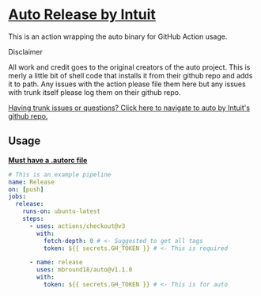 # [Auto Release by Intuit](https://intuit.github.io/auto/docs)

This is an action wrapping the auto binary for GitHub Action usage.

Disclaimer

All work and credit goes to the original creators of the auto project. This is merly a little bit of shell code that installs it from their github repo and adds it to path. Any issues with the action please file them here but any issues with trunk itself please log them on their github repo.

[Having trunk issues or questions? Click here to navigate to auto by Intuit's github repo.](https://intuit.github.io/auto/docs)

## Usage

[**Must have a .autorc file**](https://intuit.github.io/auto/docs/configuration/autorc)

```yaml
# This is an example pipeline
name: Release
on: [push]
jobs:
  release:
    runs-on: ubuntu-latest
    steps:
      - uses: actions/checkout@v3
        with:
          fetch-depth: 0 # <- Suggested to get all tags
          token: ${{ secrets.GH_TOKEN }} # <- This is required

      - name: release
        uses: mbround18/auto@v1.1.0
        with:
          token: ${{ secrets.GH_TOKEN }} # <- This is for auto
```

